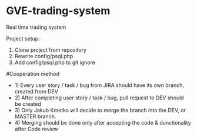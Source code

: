 # GVE-trading-system
Real time trading system

Project setup: <br />
1) Clone project from repository <br />
2) Rewrite config/psql.php <br />
3) Add config/psql.php to git ignore <br />

#Cooperation method
<ul>
  <li>1) Every user story / task / bug from JIRA should have its own branch, created from DEV</li>
  <li>2) After completing user story / task / bug, pull request to DEV should be created</li>
  <li>3) Only Jakub Kmetko will decide to merge the branch into the DEV, or MASTER branch.</li>
  <li>4) Merging should be done only after accepting the code & dunctionality after Code review</li>
</ul>
